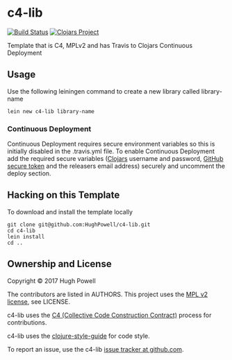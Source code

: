 # c4-lib

[![Build Status](https://travis-ci.org/HughPowell/c4-lib-template.svg?branch=master)](https://travis-ci.org/HughPowell/c4-lib-template)
[![Clojars Project](https://img.shields.io/clojars/v/c4-lib/lein-template.svg)](https://clojars.org/c4-lib/lein-template)

Template that is C4, MPLv2 and has Travis to Clojars Continuous Deployment

## Usage

Use the following leiningen command to create a new library called library-name

    lein new c4-lib library-name

### Continuous Deployment

Continuous Deployment requires secure environment variables so this is initially disabled in the .travis.yml file.  To enable Continuous Deployment add the required secure variables ([Clojars](https://clojars.org/) username and password, [GitHub secure token](https://help.github.com/articles/creating-a-personal-access-token-for-the-command-line/) and the releasers email address) securely and uncomment the deploy section.

## Hacking on this Template

To download and install the template locally

    git clone git@github.com:HughPowell/c4-lib.git
    cd c4-lib
    lein install
    cd ..

## Ownership and License

Copyright © 2017 Hugh Powell

The contributors are listed in AUTHORS. This project uses the [MPL v2 license](https://www.mozilla.org/en-US/MPL/2.0/), see LICENSE.

c4-lib uses the [C4 (Collective Code Construction Contract)](https://rfc.zeromq.org/spec:42/C4) process for contributions.

c4-lib uses the [clojure-style-guide](https://github.com/bbatsov/clojure-style-guide) for code style.

To report an issue, use the c4-lib [issue tracker at github.com](https://github.com/HughPowell/c4-lib/issues).
